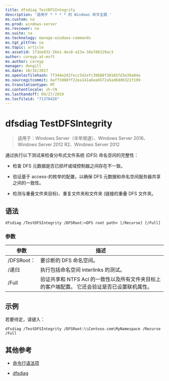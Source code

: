 ```yaml
---
title: dfsdiag TestDFSIntegrity
description: '适用于 * * * * 的 Windows 命令主题 '
ms.custom: na
ms.prod: windows-server
ms.reviewer: na
ms.suite: na
ms.technology: manage-windows-commands
ms.tgt_pltfrm: na
ms.topic: article
ms.assetid: 173ee832-26e1-4ec8-a23a-38a7d6229ac3
author: coreyp-at-msft
ms.author: coreyp
manager: dongill
ms.date: 10/16/2017
ms.openlocfilehash: 7f344e2d1fecc542efc39688f20165fd3e39a04a
ms.sourcegitcommit: 6aff3d88ff22ea141a6ea6572a5ad8dd6321f199
ms.translationtype: MT
ms.contentlocale: zh-CN
ms.lasthandoff: 09/27/2019
ms.locfileid: "71378426"
---
```

# <a name="dfsdiag-testdfsintegrity"></a>dfsdiag TestDFSIntegrity

>适用于：Windows Server（半年频道）、Windows Server 2016、Windows Server 2012 R2、Windows Server 2012

通过执行以下测试来检查分布式文件系统 \(DFS\) 命名空间的完整性：  
  
-   检查 DFS 元数据是否已损坏或域控制器之间存在不一致。  
  
-   验证基于 access\-的枚举的配置，以确保 DFS 元数据和命名空间服务器共享之间的一致性。  
  
-   检测与重叠文件夹目标\)、重复文件夹和文件夹 \(链接的重叠 DFS 文件夹。  
  
  
  
## <a name="syntax"></a>语法  
  
```  
dfsdiag /TestDFSIntegrity /DFSRoot:<DFS root path> [/Recurse] [/Full]  
```  
  
### <a name="parameters"></a>参数  
  
|参数|描述|  
|-------|--------|  
|\/DFSRoot：<DFS root path>|要诊断的 DFS 命名空间。|  
|\/递归|执行包括命名空间 interlinks 的测试。|  
|\/Full|验证共享和 NTFS Acl 的一致性以及所有文件夹目标上的客户端配置。 它还会验证是否已设置联机属性。|  
  
## <a name="BKMK_Examples"></a>示例  
若要待定，请键入：  
  
```  
dfsdiag /TestDFSIntegrity /DFSRoot:\\Contoso.com\MyNamespace /Recurse /Full  
```  
  
## <a name="additional-references"></a>其他参考  
  
-   [命令行语法项](command-line-syntax-key.md)  
  
-   [dfsdiag](dfsdiag.md)  
  

